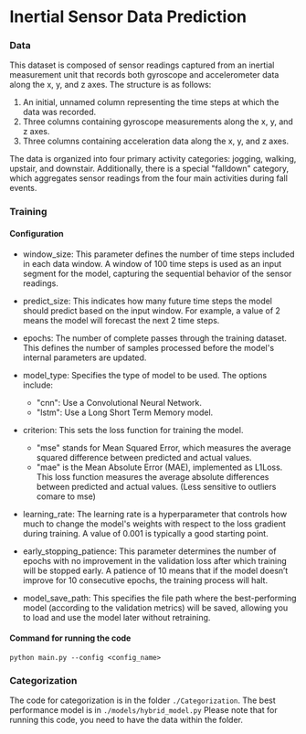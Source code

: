 # Inertial Sensor Data Prediction
### Data
This dataset is composed of sensor readings captured from an inertial measurement unit that records both gyroscope and accelerometer data along the x, y, and z axes. The structure is as follows:
1. An initial, unnamed column representing the time steps at which the data was recorded.
2. Three columns containing gyroscope measurements along the x, y, and z axes.
3. Three columns containing acceleration data along the x, y, and z axes.


The data is organized into four primary activity categories: jogging, walking, upstair, and downstair. Additionally, there is a special "falldown" category, which aggregates sensor readings from the four main activities during fall events.
### Training
#### Configuration
* window_size:
This parameter defines the number of time steps included in each data window. A window of 100 time steps is used as an input segment for the model, capturing the sequential behavior of the sensor readings.

* predict_size:
This indicates how many future time steps the model should predict based on the input window. For example, a value of 2 means the model will forecast the next 2 time steps.

* epochs:
The number of complete passes through the training dataset.
This defines the number of samples processed before the model's internal parameters are updated.

* model_type:
Specifies the type of model to be used. The options include:

  * "cnn": Use a Convolutional Neural Network.
  * "lstm": Use a Long Short Term Memory model.

* criterion:
This sets the loss function for training the model.
  * "mse" stands for Mean Squared Error, which measures the average squared difference between predicted and actual values.
  *  "mae" is the Mean Absolute Error (MAE), implemented as L1Loss. This loss function measures the average absolute differences between predicted and actual values. (Less sensitive to outliers comare to mse)

* learning_rate:
The learning rate is a hyperparameter that controls how much to change the model's weights with respect to the loss gradient during training. A value of 0.001 is typically a good starting point.

* early_stopping_patience:
This parameter determines the number of epochs with no improvement in the validation loss after which training will be stopped early. A patience of 10 means that if the model doesn’t improve for 10 consecutive epochs, the training process will halt.

* model_save_path:
This specifies the file path where the best-performing model (according to the validation metrics) will be saved, allowing you to load and use the model later without retraining.
#### Command for running the code
```
python main.py --config <config_name>
```
### Categorization
The code for categorization is in the folder `./Categorization`. The best performance model is in `./models/hybrid_model.py`
Please note that for running this code, you need to have the data within the folder.

